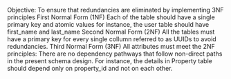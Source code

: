 Objective: To ensure that redundancies are eliminated by implementing 3NF principles
 First Normal Form (1NF)
 Each of the table should have a single primary key and atomic values for instance, the user table should have first_name and last_name
  Second Normal Form (2NF)
  All the tables must have a primary key for every single collumn referred to as UUIDs to avoid redundancies.
 Third Normal Form (3NF)
 All attributes must meet the 2NF principles: There are no dependency pathways that follow non-direct paths in the present schema design. For instance, the details in Property table should depend only on property_id and not on each other.
